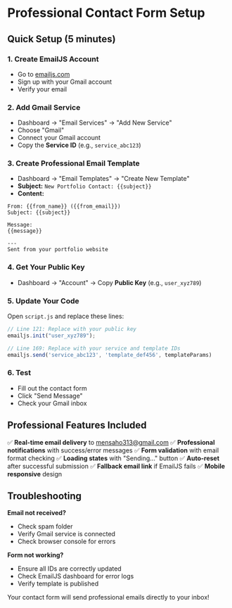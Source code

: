 # Professional Contact Form Setup

## Quick Setup (5 minutes)

### 1. Create EmailJS Account
- Go to [emailjs.com](https://www.emailjs.com/)
- Sign up with your Gmail account
- Verify your email

### 2. Add Gmail Service
- Dashboard → "Email Services" → "Add New Service"
- Choose "Gmail"
- Connect your Gmail account
- Copy the **Service ID** (e.g., `service_abc123`)

### 3. Create Professional Email Template
- Dashboard → "Email Templates" → "Create New Template"
- **Subject:** `New Portfolio Contact: {{subject}}`
- **Content:**
```
From: {{from_name}} ({{from_email}})
Subject: {{subject}}

Message:
{{message}}

---
Sent from your portfolio website
```

### 4. Get Your Public Key
- Dashboard → "Account" → Copy **Public Key** (e.g., `user_xyz789`)

### 5. Update Your Code
Open `script.js` and replace these lines:

```javascript
// Line 121: Replace with your public key
emailjs.init("user_xyz789");

// Line 169: Replace with your service and template IDs
emailjs.send('service_abc123', 'template_def456', templateParams)
```

### 6. Test
- Fill out the contact form
- Click "Send Message"
- Check your Gmail inbox

## Professional Features Included

✅ **Real-time email delivery** to mensaho313@gmail.com
✅ **Professional notifications** with success/error messages
✅ **Form validation** with email format checking
✅ **Loading states** with "Sending..." button
✅ **Auto-reset** after successful submission
✅ **Fallback email link** if EmailJS fails
✅ **Mobile responsive** design

## Troubleshooting

**Email not received?**
- Check spam folder
- Verify Gmail service is connected
- Check browser console for errors

**Form not working?**
- Ensure all IDs are correctly updated
- Check EmailJS dashboard for error logs
- Verify template is published

Your contact form will send professional emails directly to your inbox!
